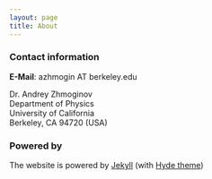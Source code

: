 ```yaml
---
layout: page
title: About
---
```


### Contact information

**E-Mail**: azhmogin AT berkeley.edu

Dr. Andrey Zhmoginov <br/>
Department of Physics <br/>
University of California <br/>
Berkeley, CA 94720 (USA)

### Powered by 

The website is powered by [Jekyll](http://jekyllrb.com/) (with [Hyde theme](http://andhyde.com/))

